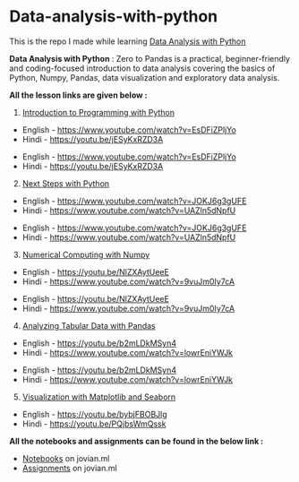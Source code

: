 # Data-analysis-with-python
This is the repo I made while learning [Data Analysis with Python](https://www.zerotopandas.com/.)

**Data Analysis with Python** : Zero to Pandas is a practical, beginner-friendly and coding-focused introduction to data analysis covering the basics of Python, Numpy, Pandas, data visualization and exploratory data analysis.


**All the lesson links are given below :**

1. [Introduction to Programming with Python](https://jovian.ml/learn/data-analysis-with-python-zero-to-pandas/lesson/lesson-1-introduction-to-programming-with-Python)
* English - https://www.youtube.com/watch?v=EsDFiZPljYo
* Hindi - https://youtu.be/jESyKxRZD3A

- English - https://www.youtube.com/watch?v=EsDFiZPljYo
- Hindi - https://youtu.be/jESyKxRZD3A

2. [Next Steps with Python](https://jovian.ml/learn/data-analysis-with-python-zero-to-pandas/lesson/lesson-2-next-steps-with-python)
* English - https://www.youtube.com/watch?v=JOKJ6g3gUFE
* Hindi - https://www.youtube.com/watch?v=UAZln5dNpfU

- English - https://www.youtube.com/watch?v=JOKJ6g3gUFE
- Hindi - https://www.youtube.com/watch?v=UAZln5dNpfU

3. [Numerical Computing with Numpy](https://jovian.ml/learn/data-analysis-with-python-zero-to-pandas/lesson/lesson-3-numerical-computing-with-numpy)
* English - https://youtu.be/NlZXAytUeeE
* Hindi - https://www.youtube.com/watch?v=9vuJm0Iy7cA

- English - https://youtu.be/NlZXAytUeeE
- Hindi - https://www.youtube.com/watch?v=9vuJm0Iy7cA

4. [Analyzing Tabular Data with Pandas](https://jovian.ml/learn/data-analysis-with-python-zero-to-pandas/lesson/lesson-4-analyzing-tabular-data-with-pandas)
* English - https://youtu.be/b2mLDkMSyn4
* Hindi - https://www.youtube.com/watch?v=lowrEniYWJk

- English - https://youtu.be/b2mLDkMSyn4
- Hindi - https://www.youtube.com/watch?v=lowrEniYWJk

5. [Visualization with Matplotlib and Seaborn](https://jovian.ml/learn/data-analysis-with-python-zero-to-pandas/lesson/lesson-5-data-visualization-with-matplotlib-and-seaborn)

- English - https://youtu.be/bybjFBOBJlg
- Hindi - https://youtu.be/PQjbsWmQssk

**All the notebooks and assignments can be found in the below link :**
* [Notebooks](https://jovian.ml/sagarrajaim/collections/data-analysis-with-python) on jovian.ml
* [Assignments](https://jovian.ml/sagarrajaim/collections/data-analysis-assignments) on jovian.ml


